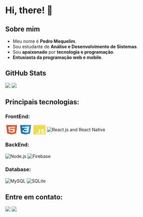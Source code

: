 # Hi, there! 👋

<div>
  <h2>Sobre mim</h2>
  <ul>
    <li>Meu nome é <b>Pedro Mequelim</b>.</li>
  	<li> Sou estudante de <b>Análise e Desenvolvimento de Sistemas</b>.</li>
  	<li>Sou <b>apaixonado</b> por <b>tecnologia e programação</b>.</li>
  	<li><b>Entusiasta da programação web e mobile</b>.</li>
  </ul>
</div>

## GitHub Stats
![](https://github-readme-streak-stats.herokuapp.com/?user=phms07&theme=algolia&hide_border=true)
![](https://github-readme-stats.vercel.app/api/top-langs/?username=phms07&theme=algolia&hide_border=true&include_all_commits=true&count_private=true&layout=compact)

<div>
    <h2>Principais tecnologias:</h2>
    <h3>FrontEnd:</h3>
    <img align="center" alt="HTML" height="30" width="40" src="https://raw.githubusercontent.com/devicons/devicon/master/icons/html5/html5-original.svg" />
    <img align="center" alt="CSS" height="30" width="40" src="https://raw.githubusercontent.com/devicons/devicon/master/icons/css3/css3-original.svg" />
    <img align="center" alt="JavaScript" height="30" width="40" src="https://raw.githubusercontent.com/devicons/devicon/master/icons/javascript/javascript-plain.svg" />
    <img align="center" alt="React.js and React Native" height="35" width="40" src="https://cdn.jsdelivr.net/gh/devicons/devicon/icons/react/react-original.svg" />
    <br>
    <h3>BackEnd:</h3>
    <img align="center" alt="Node.js" height="35" width="40" src="https://cdn.jsdelivr.net/gh/devicons/devicon/icons/nodejs/nodejs-original.svg" />
    <!-- <img align="center" alt="CSharp" height="35" width="40" src="https://cdn.jsdelivr.net/gh/devicons/devicon/icons/csharp/csharp-original.svg" /> -->
    <img align="center" alt="Firebase" height="35" width="40" src="https://cdn.jsdelivr.net/gh/devicons/devicon/icons/firebase/firebase-plain.svg" />
    <br>
    <h3>Database:</h3>
    <img align="center" alt="MySQL" height="35" width="40" src="https://cdn.jsdelivr.net/gh/devicons/devicon/icons/mysql/mysql-original.svg" />
    <img align="center" alt="SQLite" height="30" width="40" src="https://cdn.jsdelivr.net/gh/devicons/devicon/icons/sqlite/sqlite-original.svg" />
</div>

<div>
    <h2>Entre em contato:</h2>
    <a href = "mailto:pedrohenriquemiquelimdasilva@gmail.com"><img src="https://img.shields.io/badge/-Gmail-%23333?style=for-the-badge&logo=gmail&logoColor=white" target="_blank"></a>
    <a href="https://www.linkedin.com/in/pedro-mequelim/" target="_blank"><img src="https://img.shields.io/badge/-LinkedIn-%230077B5?style=for-the-badge&logo=linkedin&logoColor=white" target="_blank"></a>
</div>
